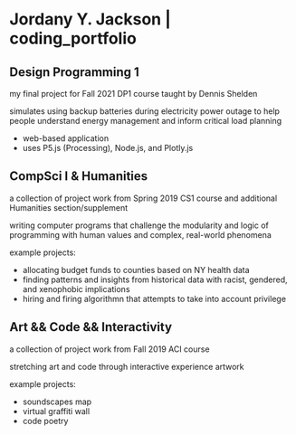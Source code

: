 # Jordany Y. Jackson | coding_portfolio


## Design Programming 1

my final project for Fall 2021 DP1 course taught by Dennis Shelden

simulates using backup batteries during electricity power outage to help people understand energy management and inform critical load planning
- web-based application
- uses P5.js (Processing), Node.js, and Plotly.js


## CompSci I & Humanities

a collection of project work from Spring 2019 CS1 course and additional Humanities section/supplement

writing computer programs that challenge the modularity and logic of programming with human values and complex, real-world phenomena

example projects: 
- allocating budget funds to counties based on NY health data
- finding patterns and insights from historical data with racist, gendered, and xenophobic implications
- hiring and firing algorithmn that attempts to take into account privilege


## Art && Code && Interactivity 

a collection of project work from Fall 2019 ACI course

stretching art and code through interactive experience artwork

example projects: 
- soundscapes map
- virtual graffiti wall
- code poetry

